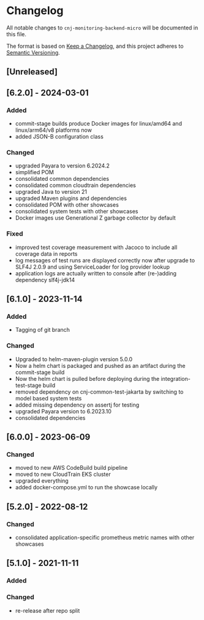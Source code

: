 # Changelog

All notable changes to `cnj-monitoring-backend-micro` will be documented in this file.

The format is based on [Keep a Changelog](https://keepachangelog.com/en/1.0.0/),
and this project adheres to [Semantic Versioning](https://semver.org/spec/v2.0.0.html).

## [Unreleased]

## [6.2.0] - 2024-03-01
### Added
- commit-stage builds produce Docker images for linux/amd64 and linux/arm64/v8 platforms now
- added JSON-B configuration class
### Changed
- upgraded Payara to version 6.2024.2
- simplified POM
- consolidated common dependencies
- consolidated common cloudtrain dependencies
- upgraded Java to version 21
- upgraded Maven plugins and dependencies
- consolidated POM with other showcases
- consolidated system tests with other showcases
- Docker images use Generational Z garbage collector by default
### Fixed
- improved test coverage measurement with Jacoco to include all coverage data in reports
- log messages of test runs are displayed correctly now after upgrade to SLF4J 2.0.9 and using ServiceLoader for log provider lookup
- application logs are actually written to console after (re-)adding dependency slf4j-jdk14

## [6.1.0] - 2023-11-14
### Added
- Tagging of git branch
### Changed
- Upgraded to helm-maven-plugin version 5.0.0
- Now a helm chart is packaged and pushed as an artifact during the commit-stage build
- Now the helm chart is pulled before deploying during the integration-test-stage build
- removed dependency on cnj-common-test-jakarta by switching to model based system tests
- added missing dependency on assertj for testing
- upgraded Payara version to 6.2023.10
- consolidated dependencies


## [6.0.0] - 2023-06-09
### Changed
- moved to new AWS CodeBuild build pipeline
- moved to new CloudTrain EKS cluster
- upgraded everything
- added docker-compose.yml to run the showcase locally

## [5.2.0] - 2022-08-12
### Changed
- consolidated application-specific prometheus metric names with other showcases

## [5.1.0] - 2021-11-11
### Added
### Changed
- re-release after repo split
